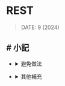 ##### <!-- 收起 -->

<!----------- ref start ----------->

[HATEOAS：建構驅動的 REST API]: https://apifox.com/apiskills/hateoas-driven-rest-api/
[HATEOAS 驅動的 REST API]: https://restful.p2hp.com/learn/hateoas
[你的 REST 不是 REST？]: https://www.ithome.com.tw/voice/128528
[Benefits For REST APIs with HTTP/2]: https://blog.restcase.com/http2-benefits-for-rest-apis/
[REST API with HTTP/2]: https://stackoverflow.com/q/31692868/13108209

<!------------ ref end ------------>

# REST

> DATE: 9 (2024)

## # 小記

<!-- 避免做法 -->

- <details close>
  <summary>避免做法</summary>

  <!-- 濫用 GET / POST -->

  - <details close>
    <summary>濫用 GET / POST</summary>

    - 錯誤：濫用 GET 改資料、濫用 POST 更新資料
    - 正確：用 PUT/PATCH 更新、DELETE 刪除

    </details>

  <!-- 過度巢狀的 URI -->

  - <details close>
    <summary>過度巢狀的 URI</summary>

    </details>

  <!-- 動詞不要再加在 URI -->

  - <details close>
    <summary>動詞不要再加在 URI</summary>

    - 錯誤：[GET] /getUser
    - 正確：[GET] /user

    </details>

  <!-- 濫用 HTTP status code -->

  - <details close>
    <summary>濫用 HTTP status code</summary>

    </details>

  <!-- 缺乏 API 版本控制 -->

  - <details close>
    <summary>缺乏 API 版本控制</summary>

    - 若有更新 API 時，可能用到 cache 的舊版本

    </details>

  </details>

<!-- 其他補充 -->

- <details close>
  <summary>其他補充</summary>

  <!-- HATEOAS (Hypermedia as the Engine of Application State) -->

  - <details close>
    <summary>HATEOAS (Hypermedia as the Engine of Application State)</summary>

    <!-- REF -->

    - <details close>
      <summary>REF</summary>

      - [你的 REST 不是 REST？]
      - [HATEOAS：建構驅動的 REST API]
      - [HATEOAS 驅動的 REST API]

      </details>

    <!-- 行為特性 -->

    - <details close>
      <summary>行為特性</summary>

      - Level 3 的 RESTful 標準
      - res 中包含相關聯的 url，讓 client 只需直接使用，而不在 client 自行組裝 url
      - 在後端，用自動化方式動態組裝對應的 url

      </details>

    <!-- SOAP WSDL vs RESTful HATEOAS -->

    - <details close>
      <summary>SOAP <code>WSDL</code> vs RESTful <code>HATEOAS</code></summary>

      - WSDL 主要目的是用來規定好格式，讓 client 按照那個格式溝通 API (C/S 耦合度較高)
      - HATEOAS 主要的目的是，讓 client 不用自己組裝要怎麼溝通 API (用來將 C/S 解耦)

      </details>

    </details>

  <!-- REST with HTTP/2 -->

  - <details close>
    <summary>REST with HTTP/2</summary>

    - [Benefits For REST APIs with HTTP/2]
    - [REST API with HTTP/2]

    </details>

  </details>
